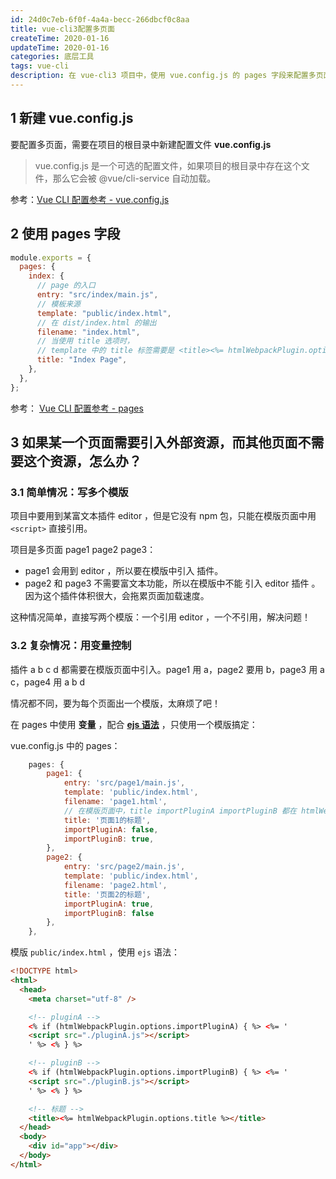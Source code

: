 ```yaml
---
id: 24d0c7eb-6f0f-4a4a-becc-266dbcf0c8aa
title: vue-cli3配置多页面
createTime: 2020-01-16
updateTime: 2020-01-16
categories: 底层工具
tags: vue-cli
description: 在 vue-cli3 项目中，使用 vue.config.js 的 pages 字段来配置多页面。pages 中可以自定义变量，变量值可以在模板中使用（ejs 语法）
---
```


## 1 新建 vue.config.js

要配置多页面，需要在项目的根目录中新建配置文件 **vue.config.js**

> vue.config.js 是一个可选的配置文件，如果项目的根目录中存在这个文件，那么它会被 @vue/cli-service 自动加载。

参考：[Vue CLI 配置参考 - vue.config.js](https://cli.vuejs.org/zh/config/)

## 2 使用 pages 字段

```js
module.exports = {
  pages: {
    index: {
      // page 的入口
      entry: "src/index/main.js",
      // 模板来源
      template: "public/index.html",
      // 在 dist/index.html 的输出
      filename: "index.html",
      // 当使用 title 选项时，
      // template 中的 title 标签需要是 <title><%= htmlWebpackPlugin.options.title %></title>
      title: "Index Page",
    },
  },
};
```

参考： [Vue CLI 配置参考 - pages](https://cli.vuejs.org/zh/config/#pages)

## 3 如果某一个页面需要引入外部资源，而其他页面不需要这个资源，怎么办？

### 3.1 简单情况：写多个模版

项目中要用到某富文本插件 editor ，但是它没有 npm 包，只能在模版页面中用 `<script>` 直接引用。

项目是多页面 page1 page2 page3：

- page1 会用到 editor ，所以要在模版中引入 插件。
- page2 和 page3 不需要富文本功能，所以在模版中不能 引入 editor 插件 。因为这个插件体积很大，会拖累页面加载速度。

这种情况简单，直接写两个模版：一个引用 editor ，一个不引用，解决问题！

### 3.2 复杂情况：用变量控制

插件 a b c d 都需要在模版页面中引入。page1 用 a，page2 要用 b，page3 用 a c，page4 用 a b d

情况都不同，要为每个页面出一个模版，太麻烦了吧！

在 pages 中使用 **变量** ，配合 [**ejs 语法**](https://ejs.bootcss.com/#docs) ，只使用一个模版搞定：

vue.config.js 中的 pages：

```js
	pages: {
		page1: {
			entry: 'src/page1/main.js',
			template: 'public/index.html',
			filename: 'page1.html',
			// 在模版页面中，title importPluginA importPluginB 都在 htmlWebpackPlugin.options 下能取到
			title: '页面1的标题',
			importPluginA: false,
			importPluginB: true,
		},
		page2: {
			entry: 'src/page2/main.js',
			template: 'public/index.html',
			filename: 'page2.html',
			title: '页面2的标题',
			importPluginA: true,
			importPluginB: false
		},
	},
```

模版 `public/index.html` ，使用 `ejs` 语法：

```html
<!DOCTYPE html>
<html>
  <head>
    <meta charset="utf-8" />

    <!-- pluginA -->
    <% if (htmlWebpackPlugin.options.importPluginA) { %> <%= '
    <script src="./pluginA.js"></script>
    ' %> <% } %>

    <!-- pluginB -->
    <% if (htmlWebpackPlugin.options.importPluginB) { %> <%= '
    <script src="./pluginB.js"></script>
    ' %> <% } %>

    <!-- 标题 -->
    <title><%= htmlWebpackPlugin.options.title %></title>
  </head>
  <body>
    <div id="app"></div>
  </body>
</html>
```